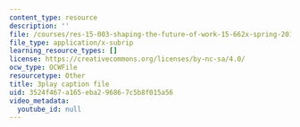 ```yaml
---
content_type: resource
description: ''
file: /courses/res-15-003-shaping-the-future-of-work-15-662x-spring-2016/3524f467a165eba296867c5b8f015a56_LxDmWdOwIA8.srt
file_type: application/x-subrip
learning_resource_types: []
license: https://creativecommons.org/licenses/by-nc-sa/4.0/
ocw_type: OCWFile
resourcetype: Other
title: 3play caption file
uid: 3524f467-a165-eba2-9686-7c5b8f015a56
video_metadata:
  youtube_id: null
---
```


